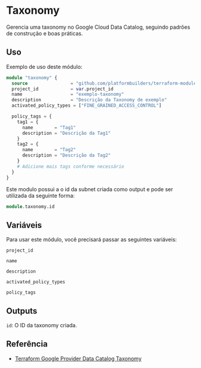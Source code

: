 # Taxonomy

Gerencia uma taxonomy no Google Cloud Data Catalog, seguindo padrões de construção e boas práticas.

## Uso

Exemplo de uso deste módulo:

```terraform
module "taxonomy" {
  source                = "github.com/platformbuilders/terraform-modules//google_data_catalog_taxonomy"
  project_id            = var.project_id
  name                  = "exemplo-taxonomy"
  description           = "Descrição da Taxonomy de exemplo"
  activated_policy_types = ["FINE_GRAINED_ACCESS_CONTROL"]

  policy_tags = {
    tag1 = {
      name        = "Tag1"
      description = "Descrição da Tag1"
    }
    tag2 = {
      name        = "Tag2"
      description = "Descrição da Tag2"
    }
    # Adicione mais tags conforme necessário
  }
}
```

Este modulo possui a o id da subnet criada como output e pode ser utilizada da seguinte forma:

```terraform
module.taxonomy.id
```

## Variáveis

Para usar este módulo, você precisará passar as seguintes variáveis:

`project_id`

`name`

`description`

`activated_policy_types`

`policy_tags`

## Outputs

`id`: O ID da taxonomy criada.

## Referência

  - [Terraform Google Provider Data Catalog Taxonomy](https://registry.terraform.io/providers/hashicorp/google/latest/docs/resources/data_catalog_taxonomy)
